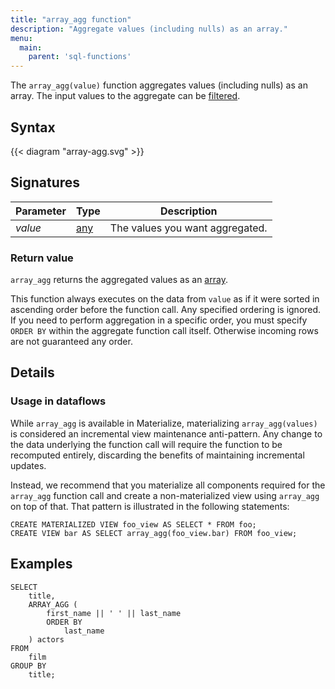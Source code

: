 ```yaml
---
title: "array_agg function"
description: "Aggregate values (including nulls) as an array."
menu:
  main:
    parent: 'sql-functions'
---
```


The `array_agg(value)` function aggregates values (including nulls) as an array.
The input values to the aggregate can be [filtered](../filters).

## Syntax

{{< diagram "array-agg.svg" >}}

## Signatures

Parameter | Type | Description
----------|------|------------
_value_ | [any](../../types) | The values you want aggregated.

### Return value

`array_agg` returns the aggregated values as an [array](../../types/array/).

This function always executes on the data from `value` as if it were sorted in ascending order before the function call. Any specified ordering is
ignored. If you need to perform aggregation in a specific order, you must specify `ORDER BY` within the aggregate function call itself. Otherwise incoming rows are not guaranteed any order.

## Details

### Usage in dataflows

While `array_agg` is available in Materialize, materializing `array_agg(values)`
is considered an incremental view maintenance anti-pattern. Any change to the data
underlying the function call will require the function to be recomputed entirely,
discarding the benefits of maintaining incremental updates.

Instead, we recommend that you materialize all components required for the
`array_agg` function call and create a non-materialized view using `array_agg`
on top of that. That pattern is illustrated in the following statements:

```mzsql
CREATE MATERIALIZED VIEW foo_view AS SELECT * FROM foo;
CREATE VIEW bar AS SELECT array_agg(foo_view.bar) FROM foo_view;
```

## Examples

```mzsql
SELECT
    title,
    ARRAY_AGG (
        first_name || ' ' || last_name
        ORDER BY
            last_name
    ) actors
FROM
    film
GROUP BY
    title;
```
